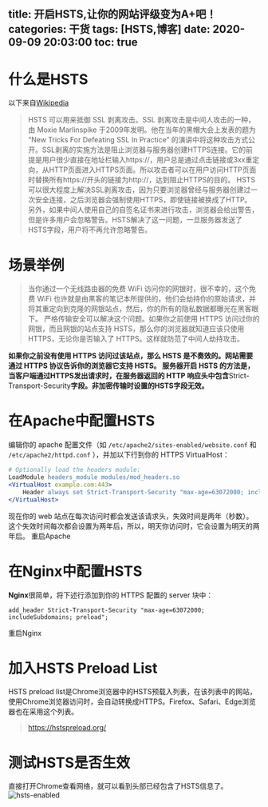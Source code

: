 title: 开启HSTS,让你的网站评级变为A+吧！
categories: 干货
tags: [HSTS,博客]
date: 2020-09-09 20:03:00
toc: true
---
# 什么是HSTS
以下来自[Wikipedia](http://zh.wikipedia.org/wiki/HTTP%E4%B8%A5%E6%A0%BC%E4%BC%A0%E8%BE%93%E5%AE%89%E5%85%A8)
>HSTS 可以用来抵御 SSL 剥离攻击。SSL 剥离攻击是中间人攻击的一种，由 Moxie Marlinspike 于2009年发明。他在当年的黑帽大会上发表的题为 “New Tricks For Defeating SSL In Practice” 的演讲中将这种攻击方式公开。SSL剥离的实施方法是阻止浏览器与服务器创建HTTPS连接。它的前提是用户很少直接在地址栏输入https://，用户总是通过点击链接或3xx重定向，从HTTP页面进入HTTPS页面。所以攻击者可以在用户访问HTTP页面时替换所有https://开头的链接为http://，达到阻止HTTPS的目的。 HSTS可以很大程度上解决SSL剥离攻击，因为只要浏览器曾经与服务器创建过一次安全连接，之后浏览器会强制使用HTTPS，即使链接被换成了HTTP。 另外，如果中间人使用自己的自签名证书来进行攻击，浏览器会给出警告，但是许多用户会忽略警告。HSTS解决了这一问题，一旦服务器发送了HSTS字段，用户将不再允许忽略警告。
<!-- more -->
# 场景举例
>当你通过一个无线路由器的免费 WiFi 访问你的网银时，很不幸的，这个免费 WiFi 也许就是由黑客的笔记本所提供的，他们会劫持你的原始请求，并将其重定向到克隆的网银站点，然后，你的所有的隐私数据都曝光在黑客眼下。 严格传输安全可以解决这个问题。如果你之前使用 HTTPS 访问过你的网银，而且网银的站点支持 HSTS，那么你的浏览器就知道应该只使用 HTTPS，无论你是否输入了 HTTPS。这样就防范了中间人劫持攻击。

**如果你之前没有使用 HTTPS 访问过该站点，那么 HSTS 是不奏效的。网站需要通过 HTTPS 协议告诉你的浏览器它支持 HSTS。 服务器开启 HSTS 的方法是，当客户端通过HTTPS发出请求时，在服务器返回的 HTTP 响应头中包含**Strict-Transport-Security**字段。非加密传输时设置的HSTS字段无效。**

# 在Apache中配置HSTS
编辑你的 apache 配置文件（如
`/etc/apache2/sites-enabled/website.conf`
和
`/etc/apache2/httpd.conf`
），并加以下行到你的 HTTPS VirtualHost：
```apache
# Optionally load the headers module:
LoadModule headers_module modules/mod_headers.so
<VirtualHost example.com:443>
    Header always set Strict-Transport-Security "max-age=63072000; includeSubdomains; preload"
</VirtualHost>
```
现在你的 web 站点在每次访问时都会发送该请求头，失效时间是两年（秒数）。这个失效时间每次都会设置为两年后，所以，明天你访问时，它会设置为明天的两年后。
重启Apache

# 在Nginx中配置HSTS
**Nginx**很简单，将下述行添加到你的 HTTPS 配置的 server 块中：
```nginx
add_header Strict-Transport-Security "max-age=63072000; includeSubdomains; preload";
```
重启Nginx

# 加入HSTS Preload List
HSTS preload list是Chrome浏览器中的HSTS预载入列表，在该列表中的网站，使用Chrome浏览器访问时，会自动转换成HTTPS。Firefox、Safari、Edge浏览器也在采用这个列表。
>https://hstspreload.org/

# 测试HSTS是否生效
直接打开Chrome查看网络，就可以看到头部已经包含了HSTS信息了。
![hsts-enabled](https://pan.johnsonran.cn/AliDrive/Blog-IMG/HSTS/HSTS-ENABLED.png)